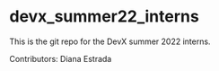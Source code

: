 # devx_summer22_interns
This is the git repo for the DevX summer 2022 interns.

Contributors: 
Diana Estrada